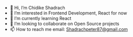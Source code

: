 - 👋 Hi, I’m Chidike Shadrach
- 👀 I’m interested in Frontend Development, React for now
- 🌱 I’m currently learning React
- 💞️ I’m looking to collaborate on Open Source projects
- 📫 How to reach me email: Shadrachpeter87@gmail.com

<!---
Shadrach-Peter/Shadrach-Peter is a ✨ special ✨ repository because its `README.md` (this file) appears on your GitHub profile.
You can click the Preview link to take a look at your changes.
--->
